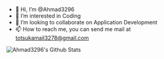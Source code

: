 - 👋 Hi, I’m @Ahmad3296
- 👀 I’m interested in Coding
- 💞️ I’m looking to collaborate on Application Development
- 📫 How to reach me, you can send me mail at totsukamail3278@gmail.com

<!---<img align = "left" alt = "Ahmad3296's Github Stats" src = "https://github-readme-stats.vercel.app/api?username=Ahmad3296&show_icons=true&theme=radical" />--->
<img align = "left" alt = "Ahmad3296's Github Stats" src = "https://github-readme-stats.vercel.app/api/top-langs/?username=Ahmad3296&layout=compact" />

<!---
Ahmad3296/Ahmad3296 is a ✨ special ✨ repository because its `README.md` (this file) appears on your GitHub profile.
You can click the Preview link to take a look at your changes.
--->
